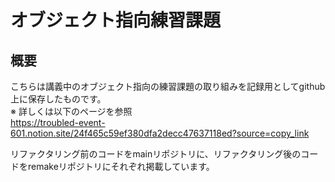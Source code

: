 # オブジェクト指向練習課題  
## 概要
こちらは講義中のオブジェクト指向の練習課題の取り組みを記録用としてgithub上に保存したものです。  
※ 詳しくは以下のページを参照  
https://troubled-event-601.notion.site/24f465c59ef380dfa2decc47637118ed?source=copy_link  

リファクタリング前のコードをmainリポジトリに、リファクタリング後のコードをremakeリポジトリにそれぞれ掲載しています。
